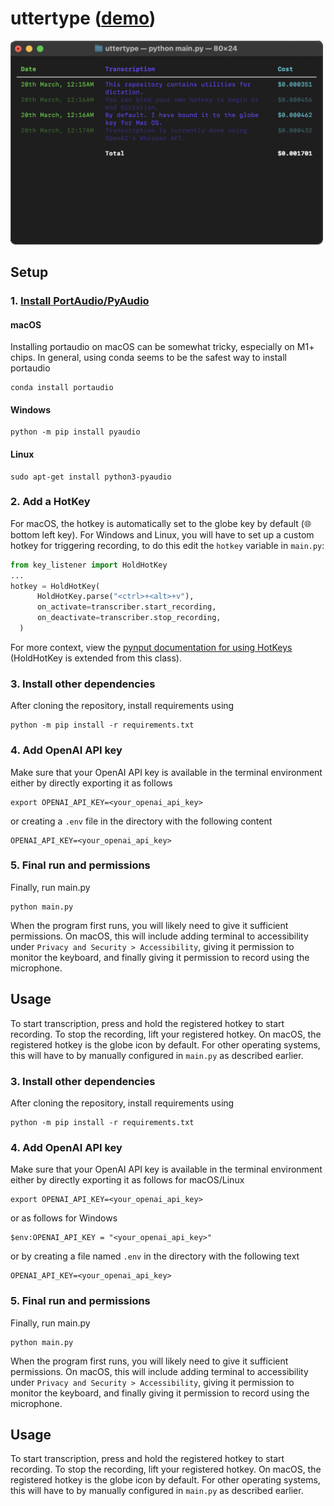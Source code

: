 # uttertype ([demo](https://www.youtube.com/watch?v=eSDYIFzU_fY))

<img src="./assets/sample_terminal.png" alt="alt text" style="width: 500px;"/>

## Setup

### 1. [Install PortAudio/PyAudio](https://people.csail.mit.edu/hubert/pyaudio/)
#### macOS
Installing portaudio on macOS can be somewhat tricky, especially on M1+ chips. In general, using conda seems to be the safest way to install portaudio
```
conda install portaudio
```
#### Windows
```
python -m pip install pyaudio
```
#### Linux
```
sudo apt-get install python3-pyaudio
```
### 2. Add a HotKey
For macOS, the hotkey is automatically set to the globe key by default (&#127760; bottom left key). For Windows and Linux, you will have to set up a custom hotkey for triggering recording, to do this edit the `hotkey` variable in `main.py`:
```python
from key_listener import HoldHotKey
...
hotkey = HoldHotKey(
      HoldHotKey.parse("<ctrl>+<alt>+v"),
      on_activate=transcriber.start_recording,
      on_deactivate=transcriber.stop_recording,
  )
```
For more context, view the [pynput documentation for using HotKeys](https://pynput.readthedocs.io/en/latest/keyboard.html#global-hotkeys) (HoldHotKey is extended from this class).

### 3. Install other dependencies
After cloning the repository, install requirements using
```shell
python -m pip install -r requirements.txt
```

### 4. Add OpenAI API key
Make sure that your OpenAI API key is available in the terminal environment either by directly exporting it as follows
```shell
export OPENAI_API_KEY=<your_openai_api_key>
```
or creating a `.env` file in the directory with the following content
```env
OPENAI_API_KEY=<your_openai_api_key>
```
### 5. Final run and permissions
Finally, run main.py
```shell
python main.py
```
When the program first runs, you will likely need to give it sufficient permissions. On macOS, this will include adding terminal to accessibility under `Privacy and Security > Accessibility`, giving it permission to monitor the keyboard, and finally giving it permission to record using the microphone.

## Usage
To start transcription, press and hold the registered hotkey to start recording. To stop the recording, lift your registered hotkey. On macOS, the registered hotkey is the globe icon by default. For other operating systems, this will have to by manually configured in `main.py` as described earlier.

### 3. Install other dependencies
After cloning the repository, install requirements using
```shell
python -m pip install -r requirements.txt
```

### 4. Add OpenAI API key
Make sure that your OpenAI API key is available in the terminal environment either by directly exporting it as follows for macOS/Linux
```shell
export OPENAI_API_KEY=<your_openai_api_key>
```
or as follows for Windows
```shell
$env:OPENAI_API_KEY = "<your_openai_api_key>"
```
or by creating a file named `.env` in the directory with the following text
```env
OPENAI_API_KEY=<your_openai_api_key>
```
### 5. Final run and permissions
Finally, run main.py
```shell
python main.py
```
When the program first runs, you will likely need to give it sufficient permissions. On macOS, this will include adding terminal to accessibility under `Privacy and Security > Accessibility`, giving it permission to monitor the keyboard, and finally giving it permission to record using the microphone.

## Usage
To start transcription, press and hold the registered hotkey to start recording. To stop the recording, lift your registered hotkey. On macOS, the registered hotkey is the globe icon by default. For other operating systems, this will have to by manually configured in `main.py` as described earlier.